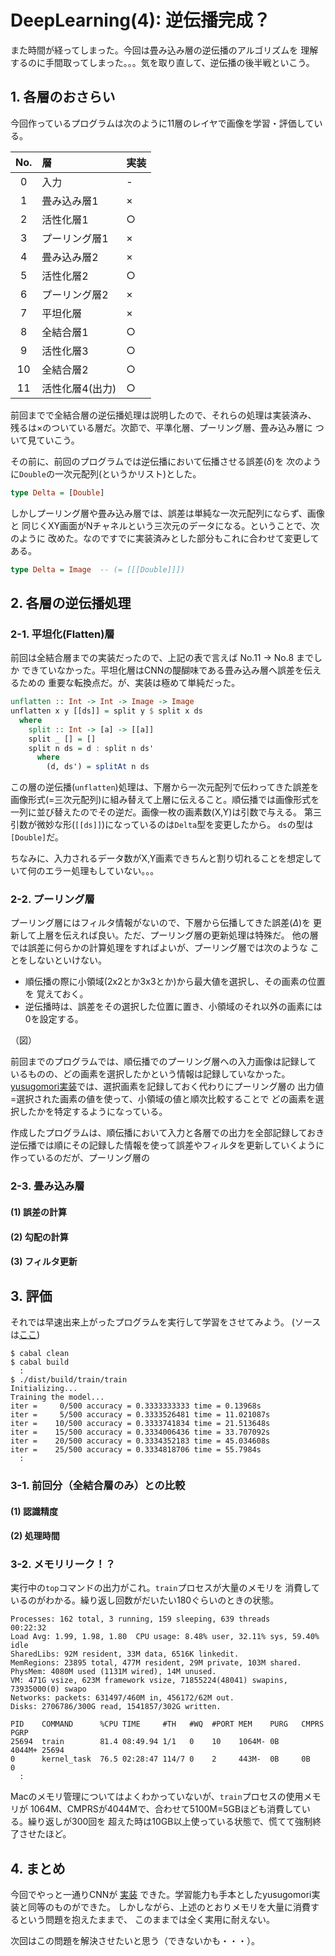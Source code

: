 # DeepLearning(4): 逆伝播完成？

また時間が経ってしまった。今回は畳み込み層の逆伝播のアルゴリズムを
理解するのに手間取ってしまった。。。気を取り直して、逆伝播の後半戦といこう。

## 1. 各層のおさらい

今回作っているプログラムは次のように11層のレイヤで画像を学習・評価している。

|No.|層|実装|
|:-:|:-|:-|
|0|入力|-|
|1|畳み込み層1|×|
|2|活性化層1|○|
|3|プーリング層1|×|
|4|畳み込み層2|×|
|5|活性化層2|○|
|6|プーリング層2|×|
|7|平坦化層|×|
|8|全結合層1|○|
|9|活性化層3|○|
|10|全結合層2|○|
|11|活性化層4(出力)|○|

前回までで全結合層の逆伝播処理は説明したので、それらの処理は実装済み、
残るは×のついている層だ。次節で、平準化層、プーリング層、畳み込み層に
ついて見ていこう。

その前に、前回のプログラムでは逆伝播において伝播させる誤差($\delta$)を
次のように`Double`の一次元配列(というかリスト)とした。

```haskell
type Delta = [Double]
```

しかしプーリング層や畳み込み層では、誤差は単純な一次元配列にならず、画像と
同じくXY画面がNチャネルという三次元のデータになる。ということで、次のように
改めた。なのですでに実装済みとした部分もこれに合わせて変更してある。

```haskell
type Delta = Image  -- (= [[[Double]]])
```

## 2. 各層の逆伝播処理

### 2-1. 平坦化(Flatten)層

前回は全結合層までの実装だったので、上記の表で言えば No.11 → No.8 までしか
できていなかった。平坦化層はCNNの醍醐味である畳み込み層へ誤差を伝えるための
重要な転換点だ。が、実装は極めて単純だった。

```haskell:FlattenLayer.hs
unflatten :: Int -> Int -> Image -> Image
unflatten x y [[ds]] = split y $ split x ds
  where
    split :: Int -> [a] -> [[a]]
    split _ [] = []
    split n ds = d : split n ds'
      where
        (d, ds') = splitAt n ds
```

この層の逆伝播(`unflatten`)処理は、下層から一次元配列で伝わってきた誤差を
画像形式(=三次元配列)に組み替えて上層に伝えること。順伝播では画像形式を
一列に並び替えたのでその逆だ。画像一枚の画素数(X,Y)は引数で与える。
第三引数が微妙な形(`[[ds]]`)になっているのは`Delta`型を変更したから。
`ds`の型は`[Double]`だ。

ちなみに、入力されるデータ数がX,Y画素できちんと割り切れることを想定して
いて何のエラー処理もしていない。。。

### 2-2. プーリング層

プーリング層にはフィルタ情報がないので、下層から伝播してきた誤差($\Delta$)を
更新して上層を伝えれば良い。ただ、プーリング層の更新処理は特殊だ。
他の層では誤差に何らかの計算処理をすればよいが、プーリング層では次のような
ことをしないといけない。

* 順伝播の際に小領域(2x2とか3x3とか)から最大値を選択し、その画素の位置を
  覚えておく。
* 逆伝播時は、誤差をその選択した位置に置き、小領域のそれ以外の画素には
  0を設定する。

（図）

前回までのプログラムでは、順伝播でのプーリング層への入力画像は記録して
いるものの、どの画素を選択したかという情報は記録していなかった。
[yusugomori実装]()では、選択画素を記録しておく代わりにプーリング層の
出力値=選択された画素の値を使って、小領域の値と順次比較することで
どの画素を選択したかを特定するようになっている。


作成したプログラムは、順伝播において入力と各層での出力を全部記録しておき
逆伝播では順にその記録した情報を使って誤差やフィルタを更新していくように
作っているのだが、プーリング層の


### 2-3. 畳み込み層

#### (1) 誤差の計算


#### (2) 勾配の計算


#### (3) フィルタ更新



## 3. 評価

それでは早速出来上がったプログラムを実行して学習をさせてみよう。
(ソースは[ここ](https://github.com/eijian/deeplearning/tree/version-0.3.0.0))

```shell
$ cabal clean
$ cabal build
  :
$ ./dist/build/train/train
Initializing...
Training the model...
iter =     0/500 accuracy = 0.3333333333 time = 0.13968s
iter =     5/500 accuracy = 0.3333526481 time = 11.021087s
iter =    10/500 accuracy = 0.3333741834 time = 21.513648s
iter =    15/500 accuracy = 0.3334006436 time = 33.707092s
iter =    20/500 accuracy = 0.3334352183 time = 45.034608s
iter =    25/500 accuracy = 0.3334818706 time = 55.7984s
  :
```

### 3-1. 前回分（全結合層のみ）との比較

#### (1) 認識精度


#### (2) 処理時間


### 3-2. メモリリーク！？


実行中の`top`コマンドの出力がこれ。`train`プロセスが大量のメモリを
消費しているのがわかる。繰り返し回数がだいたい180ぐらいのときの状態。

```shell
Processes: 162 total, 3 running, 159 sleeping, 639 threads             00:22:32
Load Avg: 1.99, 1.98, 1.80  CPU usage: 8.48% user, 32.11% sys, 59.40% idle
SharedLibs: 92M resident, 33M data, 6516K linkedit.
MemRegions: 23895 total, 477M resident, 29M private, 103M shared.
PhysMem: 4080M used (1131M wired), 14M unused.
VM: 471G vsize, 623M framework vsize, 71855224(48041) swapins, 73935000(0) swapo
Networks: packets: 631497/460M in, 456172/62M out.
Disks: 2706786/300G read, 1541857/302G written.

PID    COMMAND      %CPU TIME     #TH   #WQ  #PORT MEM    PURG   CMPRS  PGRP
25694  train        81.4 08:49.94 1/1   0    10    1064M- 0B     4044M+ 25694
0      kernel_task  76.5 02:28:47 114/7 0    2     443M-  0B     0B     0
  :
```

Macのメモリ管理についてはよくわかっていないが、`train`プロセスの使用メモリが
1064M、CMPRSが4044Mで、合わせて5100M=5GBほども消費している。繰り返しが300回を
超えた時は10GB以上使っている状態で、慌てて強制終了させたほど。

## 4. まとめ

今回でやっと一通りCNNが
[実装](https://github.com/eijian/deeplearning/tree/version-0.3.0.0)
できた。学習能力も手本としたyusugomori実装と同等のものができた。
しかしながら、上述のとおりメモリを大量に消費するという問題を抱えたままで、
このままでは全く実用に耐えない。

次回はこの問題を解決させたいと思う（できないかも・・・）。

